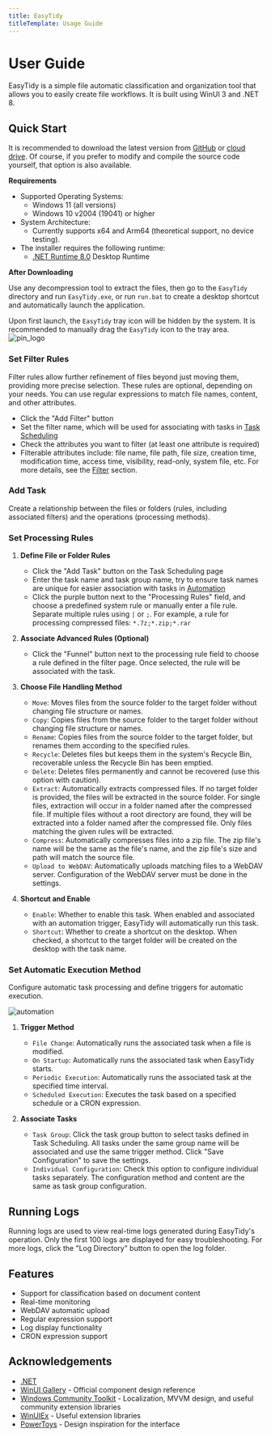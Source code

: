 ```yaml
---
title: EasyTidy
titleTemplate: Usage Guide
---
```

# User Guide

EasyTidy is a simple file automatic classification and organization tool that allows you to easily create file workflows. It is built using WinUI 3 and .NET 8.

## Quick Start

It is recommended to download the latest version from [GitHub](https://github.com/SaboZhang/EasyTidy/releases) or [cloud drive](/download.md). Of course, if you prefer to modify and compile the source code yourself, that option is also available.

**Requirements**

- Supported Operating Systems:
  - Windows 11 (all versions)
  - Windows 10 v2004 (19041) or higher
- System Architecture:
  - Currently supports x64 and Arm64 (theoretical support, no device testing).
- The installer requires the following runtime:
  - [.NET Runtime 8.0](https://dotnet.microsoft.com/zh-cn/download/dotnet/8.0) Desktop Runtime

**After Downloading**

Use any decompression tool to extract the files, then go to the `EasyTidy` directory and run `EasyTidy.exe`, or run `run.bat` to create a desktop shortcut and automatically launch the application.

Upon first launch, the `EasyTidy` tray icon will be hidden by the system. It is recommended to manually drag the `EasyTidy` icon to the tray area.
![pin_logo](/images/logo_pin.gif)

### Set Filter Rules

Filter rules allow further refinement of files beyond just moving them, providing more precise selection. These rules are optional, depending on your needs. You can use regular expressions to match file names, content, and other attributes.

- Click the "Add Filter" button
- Set the filter name, which will be used for associating with tasks in [Task Scheduling](guide/task.md)
- Check the attributes you want to filter (at least one attribute is required)
- Filterable attributes include: file name, file path, file size, creation time, modification time, access time, visibility, read-only, system file, etc. For more details, see the [Filter](guide/filter.md) section.

### Add Task

Create a relationship between the files or folders (rules, including associated filters) and the operations (processing methods).

### Set Processing Rules

1. **Define File or Folder Rules**
   - Click the "Add Task" button on the Task Scheduling page
   - Enter the task name and task group name, try to ensure task names are unique for easier association with tasks in [Automation](guide/automation.md)
   - Click the purple button next to the "Processing Rules" field, and choose a predefined system rule or manually enter a file rule. Separate multiple rules using `|` or `;`. For example, a rule for processing compressed files: `*.7z;*.zip;*.rar`

2. **Associate Advanced Rules (Optional)**
   - Click the "Funnel" button next to the processing rule field to choose a rule defined in the filter page. Once selected, the rule will be associated with the task.
   
3. **Choose File Handling Method**
   - `Move`: Moves files from the source folder to the target folder without changing file structure or names.
   - `Copy`: Copies files from the source folder to the target folder without changing file structure or names.
   - `Rename`: Copies files from the source folder to the target folder, but renames them according to the specified rules.
   - `Recycle`: Deletes files but keeps them in the system's Recycle Bin, recoverable unless the Recycle Bin has been emptied.
   - `Delete`: Deletes files permanently and cannot be recovered (use this option with caution).
   - `Extract`: Automatically extracts compressed files. If no target folder is provided, the files will be extracted in the source folder. For single files, extraction will occur in a folder named after the compressed file. If multiple files without a root directory are found, they will be extracted into a folder named after the compressed file. Only files matching the given rules will be extracted.
   - `Compress`: Automatically compresses files into a zip file. The zip file's name will be the same as the file's name, and the zip file's size and path will match the source file.
   - `Upload to WebDAV`: Automatically uploads matching files to a WebDAV server. Configuration of the WebDAV server must be done in the settings.

4. **Shortcut and Enable**
   - `Enable`: Whether to enable this task. When enabled and associated with an automation trigger, EasyTidy will automatically run this task.
   - `Shortcut`: Whether to create a shortcut on the desktop. When checked, a shortcut to the target folder will be created on the desktop with the task name.

### Set Automatic Execution Method

Configure automatic task processing and define triggers for automatic execution.

![automation](/images/auto.png)

1. **Trigger Method**
   - `File Change`: Automatically runs the associated task when a file is modified.
   - `On Startup`: Automatically runs the associated task when EasyTidy starts.
   - `Periodic Execution`: Automatically runs the associated task at the specified time interval.
   - `Scheduled Execution`: Executes the task based on a specified schedule or a CRON expression.

2. **Associate Tasks**
   - `Task Group`: Click the task group button to select tasks defined in Task Scheduling. All tasks under the same group name will be associated and use the same trigger method. Click "Save Configuration" to save the settings.
   - `Individual Configuration`: Check this option to configure individual tasks separately. The configuration method and content are the same as task group configuration.

## Running Logs

Running logs are used to view real-time logs generated during EasyTidy's operation. Only the first 100 logs are displayed for easy troubleshooting. For more logs, click the "Log Directory" button to open the log folder.

## Features

- Support for classification based on document content
- Real-time monitoring
- WebDAV automatic upload
- Regular expression support
- Log display functionality
- CRON expression support

## Acknowledgements

- [.NET](https://dotnet.microsoft.com/)
- [WinUI Gallery](https://github.com/microsoft/WinUI-Gallery) - Official component design reference
- [Windows Community Toolkit](https://github.com/CommunityToolkit/dotnet) - Localization, MVVM design, and useful community extension libraries
- [WinUIEx](https://github.com/dotMorten/WinUIEx) - Useful extension libraries
- [PowerToys](https://github.com/microsoft/PowerToys) - Design inspiration for the interface
